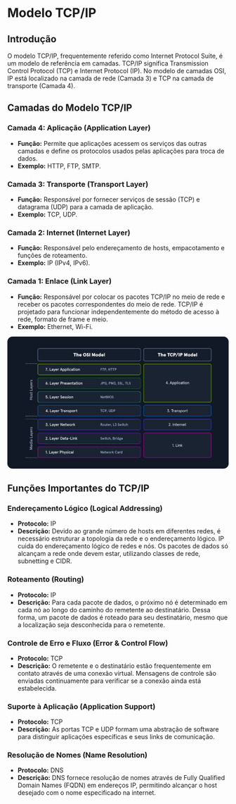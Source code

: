# Modelo TCP/IP

## Introdução

O modelo TCP/IP, frequentemente referido como Internet Protocol Suite, é um modelo de referência em camadas. TCP/IP significa Transmission Control Protocol (TCP) e Internet Protocol (IP). No modelo de camadas OSI, IP está localizado na camada de rede (Camada 3) e TCP na camada de transporte (Camada 4).

## Camadas do Modelo TCP/IP

### Camada 4: Aplicação (Application Layer)

- **Função:** Permite que aplicações acessem os serviços das outras camadas e define os protocolos usados pelas aplicações para troca de dados.
- **Exemplo:** HTTP, FTP, SMTP.

### Camada 3: Transporte (Transport Layer)

- **Função:** Responsável por fornecer serviços de sessão (TCP) e datagrama (UDP) para a camada de aplicação.
- **Exemplo:** TCP, UDP.

### Camada 2: Internet (Internet Layer)

- **Função:** Responsável pelo endereçamento de hosts, empacotamento e funções de roteamento.
- **Exemplo:** IP (IPv4, IPv6).

### Camada 1: Enlace (Link Layer)

- **Função:** Responsável por colocar os pacotes TCP/IP no meio de rede e receber os pacotes correspondentes do meio de rede. TCP/IP é projetado para funcionar independentemente do método de acesso à rede, formato de frame e meio.
- **Exemplo:** Ethernet, Wi-Fi.

![Descrição da imagem](../imagens/net_models4.png)

## Funções Importantes do TCP/IP


### Endereçamento Lógico (Logical Addressing)

- **Protocolo:** IP
- **Descrição:** Devido ao grande número de hosts em diferentes redes, é necessário estruturar a topologia da rede e o endereçamento lógico. IP cuida do endereçamento lógico de redes e nós. Os pacotes de dados só alcançam a rede onde devem estar, utilizando classes de rede, subnetting e CIDR.

### Roteamento (Routing)

- **Protocolo:** IP
- **Descrição:** Para cada pacote de dados, o próximo nó é determinado em cada nó ao longo do caminho do remetente ao destinatário. Dessa forma, um pacote de dados é roteado para seu destinatário, mesmo que a localização seja desconhecida para o remetente.

### Controle de Erro e Fluxo (Error & Control Flow)

- **Protocolo:** TCP
- **Descrição:** O remetente e o destinatário estão frequentemente em contato através de uma conexão virtual. Mensagens de controle são enviadas continuamente para verificar se a conexão ainda está estabelecida.

### Suporte à Aplicação (Application Support)

- **Protocolo:** TCP
- **Descrição:** As portas TCP e UDP formam uma abstração de software para distinguir aplicações específicas e seus links de comunicação.

### Resolução de Nomes (Name Resolution)

- **Protocolo:** DNS
- **Descrição:** DNS fornece resolução de nomes através de Fully Qualified Domain Names (FQDN) em endereços IP, permitindo alcançar o host desejado com o nome especificado na internet.

